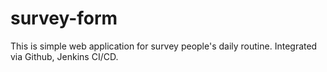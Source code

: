 # survey-form
This is simple web application for survey people's daily routine. Integrated via Github, Jenkins CI/CD. 
